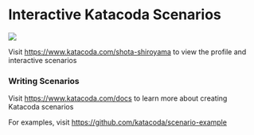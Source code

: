# Interactive Katacoda Scenarios

[![](http://shields.katacoda.com/katacoda/shota-shiroyama/count.svg)](https://www.katacoda.com/shota-shiroyama "Get your profile on Katacoda.com")

Visit https://www.katacoda.com/shota-shiroyama to view the profile and interactive scenarios

### Writing Scenarios
Visit https://www.katacoda.com/docs to learn more about creating Katacoda scenarios

For examples, visit https://github.com/katacoda/scenario-example
